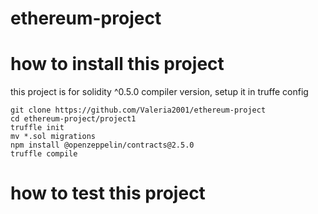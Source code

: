 # ethereum-project


# how to install this project
this project is for solidity ^0.5.0 compiler version, setup it in truffe config

    git clone https://github.com/Valeria2001/ethereum-project 
    cd ethereum-project/project1
    truffle init
    mv *.sol migrations 
    npm install @openzeppelin/contracts@2.5.0
    truffle compile
    
# how to test this project    


